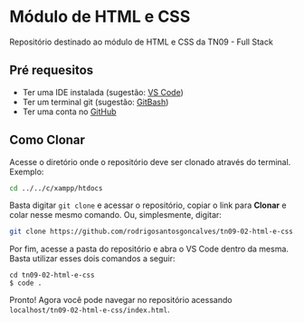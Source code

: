 # Módulo de HTML e CSS
Repositório destinado ao módulo de HTML e CSS da TN09 - Full Stack

## Pré requesitos

- Ter uma IDE instalada (sugestão: [VS Code](https://code.visualstudio.com/download))
- Ter um terminal git (sugestão: [GitBash](https://git-scm.com/downloads))
- Ter uma conta no [GitHub](https://github.com/)

## Como Clonar

Acesse o diretório onde o repositório deve ser clonado através do terminal. Exemplo:

``` sh
cd ../../c/xampp/htdocs
```

Basta digitar `git clone` e acessar o repositório, copiar o link para **Clonar** e colar nesse mesmo comando. Ou, simplesmente, digitar:

``` sh
git clone https://github.com/rodrigosantosgoncalves/tn09-02-html-e-css.git
```

Por fim, acesse a pasta do repositório e abra o VS Code dentro da mesma. Basta utilizar esses dois comandos a seguir:

```
cd tn09-02-html-e-css
$ code .
```

Pronto! Agora você pode navegar no repositório acessando `localhost/tn09-02-html-e-css/index.html`.